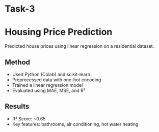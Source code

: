 # Task-3
# Housing Price Prediction

Predicted house prices using linear regression on a residential dataset.

## Method  
- Used Python (Colab) and scikit-learn  
- Preprocessed data with one-hot encoding  
- Trained a linear regression model  
- Evaluated using MAE, MSE, and R²

## Results  
- R² Score: ~0.65  
- Key features: bathrooms, air conditioning, hot water heating
